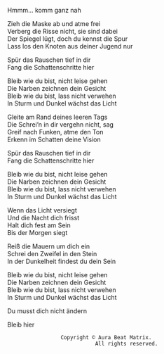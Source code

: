 Hmmm… komm ganz nah  

Zieh die Maske ab und atme frei  
Verberg die Risse nicht, sie sind dabei  
Der Spiegel lügt, doch du kennst die Spur  
Lass los den Knoten aus deiner Jugend nur  

Spür das Rauschen tief in dir  
Fang die Schattenschritte hier  

Bleib wie du bist, nicht leise gehen  
Die Narben zeichnen dein Gesicht  
Bleib wie du bist, lass nicht verwehen  
In Sturm und Dunkel wächst das Licht  


Gleite am Rand deines leeren Tags  
Die Schrei’n in dir vergehn nicht, sag  
Greif nach Funken, atme den Ton  
Erkenn im Schatten deine Vision  

Spür das Rauschen tief in dir  
Fang die Schattenschritte hier  

Bleib wie du bist, nicht leise gehen  
Die Narben zeichnen dein Gesicht  
Bleib wie du bist, lass nicht verwehen  
In Sturm und Dunkel wächst das Licht  

Wenn das Licht versiegt  
Und die Nacht dich frisst  
Halt dich fest am Sein  
Bis der Morgen siegt  


Reiß die Mauern um dich ein  
Schrei den Zweifel in den Stein  
In der Dunkelheit findest du dein Sein  

Bleib wie du bist, nicht leise gehen  
Die Narben zeichnen dein Gesicht  
Bleib wie du bist, lass nicht verwehen  
In Sturm und Dunkel wächst das Licht  

Du musst dich nicht ändern

Bleib hier  


~~~~~~~~~~~~~~~~~~~~~~~~~~~~~~~~~~~~~~~~~~~~~~~
                 Copyright © Aura Beat Matrix. 
                            All rights reserved.
~~~~~~~~~~~~~~~~~~~~~~~~~~~~~~~~~~~~~~~~~~~~~~~
